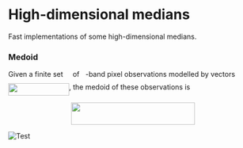 # High-dimensional medians

Fast implementations of some high-dimensional medians.


### Medoid

Given a finite set <img src="https://rawgit.com/daleroberts/hdmedians/master/docs/svgs/97c2c0ac5d7c079601abd56a54c9475c.svg?8eacd89a9b&invert_in_darkmode" align=middle width=11.827860000000003pt height=22.564079999999983pt/> of <img src="https://rawgit.com/daleroberts/hdmedians/master/docs/svgs/2ec6e630f199f589a2402fdf3e0289d5.svg?5a271c9f4f&invert_in_darkmode" align=middle width=8.239720500000002pt height=14.102549999999994pt/>-band pixel observations modelled by vectors <img src="https://rawgit.com/daleroberts/hdmedians/master/docs/svgs/8ce46e21b12b0c15b3683b17029ce564.svg?de9fb7ef16&invert_in_darkmode" align=middle width=122.772045pt height=24.56552999999997pt/>, the medoid of these observations is
<p align="center"><img src="https://rawgit.com/daleroberts/hdmedians/master/docs/svgs/5fa598c589391a29c5482b6734190b1a.svg?dea199ebac&invert_in_darkmode" align=middle width=250.14pt height=44.878845pt/></p>

![Test](https://rawgit.com/daleroberts/hdmedians/master/docs/svgs/bbc4a323da4a12e42b957db1f6c5c4c4.svg?raw=yes)
